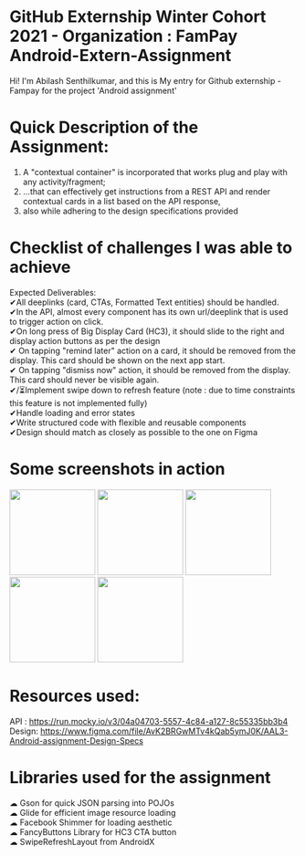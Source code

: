 # GitHub Externship Winter Cohort 2021 - Organization : FamPay Android-Extern-Assignment
Hi! I'm Abilash Senthilkumar, and this is My entry for Github externship - Fampay for the project 'Android assignment'

# Quick Description of the Assignment:

1) A "contextual container" is incorporated that works plug and play with any activity/fragment;
2) ...that can effectively get instructions from a REST API and render contextual cards in a list based on the API response,
3) also while adhering to the design specifications provided

# Checklist of challenges I was able to achieve

Expected Deliverables: <br>
✔All deeplinks (card, CTAs, Formatted Text entities) should be handled. <br>
✔In the API, almost every component has its own url/deeplink that is used to trigger action on click. <br>
✔On long press of Big Display Card (HC3), it should slide to the right and display action buttons as per the design <br>
✔ On tapping "remind later" action on a card, it should be removed from the display. This card should be shown on the next app start. <br>
✔ On tapping "dismiss now" action, it should be removed from the display. This card should never be visible again. <br>
✔/⏳Implement swipe down to refresh feature (note : due to time constraints this feature is not implemented fully) <br>
✔Handle loading and error states <br>
✔Write structured code with flexible and reusable components <br>
✔Design should match as closely as possible to the one on Figma <br>

# Some screenshots in action 

<span><img src="https://i.imgur.com/NH9zFk6.jpg" width="150px"/></span>
<span><img src="https://i.imgur.com/jfDbKRH.jpg" width="150px"/></span>
<span><img src="https://i.imgur.com/VcIzcCU.jpg" width="150px"/></span>
<span><img src="https://i.imgur.com/dgPuSzq.jpg" width="150px"/></span>
<span><img src="https://i.imgur.com/4hvDdHr.png" width="150px"/></span>



# Resources used:

API : https://run.mocky.io/v3/04a04703-5557-4c84-a127-8c55335bb3b4 <br>
Design: https://www.figma.com/file/AvK2BRGwMTv4kQab5ymJ0K/AAL3-Android-assignment-Design-Specs <br>

# Libraries used for the assignment
☁ Gson for quick JSON parsing into POJOs <br>
☁ Glide for efficient image resource loading <br>
☁ Facebook Shimmer for loading aesthetic <br>
☁ FancyButtons Library for HC3 CTA button <br>
☁ SwipeRefreshLayout from AndroidX <br>

